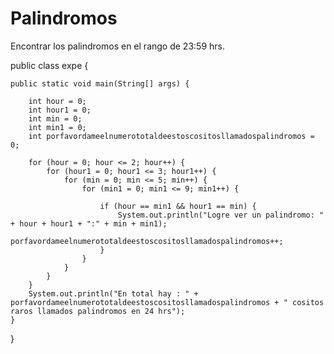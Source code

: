 # Palindromos
Encontrar los palindromos en el rango de 23:59 hrs.


public class expe {

    public static void main(String[] args) {

        int hour = 0;
        int hour1 = 0;
        int min = 0;
        int min1 = 0;
        int porfavordameelnumerototaldeestoscositosllamadospalindromos = 0;

        for (hour = 0; hour <= 2; hour++) {
            for (hour1 = 0; hour1 <= 3; hour1++) {
                for (min = 0; min <= 5; min++) {
                    for (min1 = 0; min1 <= 9; min1++) {

                        if (hour == min1 && hour1 == min) {
                            System.out.println("Logre ver un palindromo: " + hour + hour1 + ":" + min + min1);
                            porfavordameelnumerototaldeestoscositosllamadospalindromos++;
                        }
                    }
                }
            }
        }
        System.out.println("En total hay : " + porfavordameelnumerototaldeestoscositosllamadospalindromos + " cositos raros llamados palindromos en 24 hrs");
    }
}
